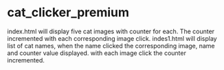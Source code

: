 # cat_clicker_premium
index.html will display five cat images with counter for each. The counter incremented with each corresponding image click.
indes1.html will display list of cat names, when the name clicked the corresponding image, name and counter value displayed. with each image click the counter incremented. 
